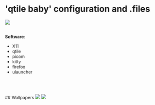 # 'qtile baby' configuration and .files

<img src="https://i.imgur.com/1Di4Cdw.png">
<br>
<br>

**Software**:
- X11
- qtile
- picom
- kitty
- firefox
- ulauncher
<br>
<br>
<br>
## Wallpapers
<img src="https://i.imgur.com/myqroYZ.png">
<img src="https://i.imgur.com/5PZ6oFe.png">